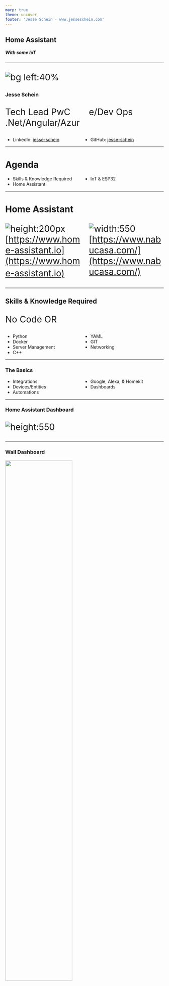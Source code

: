 ```yaml
---
marp: true
theme: uncover
footer: 'Jesse Schein - www.jesseschein.com'
---
```

## Home Assistant
##### With some IoT

---
![bg left:40%](../img/profile.jpg)

### Jesse Schein
Tech Lead
PwC
.Net/Angular/Azure/Dev Ops
- LinkedIn: [jesse-schein](https://www.linkedin.com/in/jesseschein/)
- GitHub: [jesse-schein](https://github.com/jesse-schein)


---
# Agenda
- Skills & Knowledge Required
- Home Assistant
- IoT & ESP32

---


# Home Assistant
<style>
p {columns: 2; font-size: 28px;}
</style>
![height:200px](../img/home-assistant.jpg)
[https://www.home-assistant.io](https://www.home-assistant.io) 
ㅤ
![width:550](../img/nabu-casa.jpg)
[https://www.nabucasa.com/](https://www.nabucasa.com/)


---
## Skills & Knowledge Required
No Code OR

- Python
- Docker
- Server Management
- C++
- YAML
- GIT
- Networking

---

### The Basics

- Integrations
- Devices/Entities
- Automations
- Google, Alexa, & Homekit
- Dashboards
--- 

### Home Assistant Dashboard
![height:550](../img/dashboard.jpg)

---
### Wall Dashboard

<img style="width: 65%; margin: 0 auto;" src="../img/wall_dashboard.webp"/>

---
### Home Assistant - Integrations
- Over 1936 official integrations and many more on GitHub
- Popular ones include: Ikea, Google, Ecobee, Plex, MQTT, Alexa, Zigbee & Z-Wave
- Can create your own
- Can easily create custom devices to do whatever using ESPHome and ESP8266/ESP32 
(found in many cheap smart devices)

---
### Install Methods
<style>
ul {columns: 2;}
</style>
- Home Assistant Operating System
- Run in a docker container
- Run manually in python (don't do this)
- Raspberry Pi 3B+/4
- Any cheap PC/Server
- Virtual

---
### Integrations & Devices

- You setup Integrations
- Integrations give you devices and entities
- A device represents a "thing" 
- An entity represents a feature of a "thing"

---

### Jesse's Recommended Devices

<style>
    table, th, td {
        border: 1px solid black;
        font-size: 32px;
    }
</style>
<table>
<tr>
    <th>Type of Device</th>
    <th>Brand(s)</th>
</tr>

<tr>
    <td>Thermostat</td>
    <td>Ecobee / ZWave (honeywell)</td>
<tr>

<tr>
    <td>Alarm System</td>
    <td>Ring</td>
</tr>

<tr>
    <td>Motion Sensors</td>
    <td>Aqara Zigbee / Zooz ZWave </td>
</tr>

<tr>
    <td>Lights/Switches</td>
    <td>Zooz Switches / Zigbee Bulbs</td>
</tr>

<tr>
    <td>Zigbee / ZWave Dongles</td>
    <td>Nortek GoControl or Aeotec & Conbee</td>
</tr>

<tr>
    <td>Custom Devices</td>
    <td>M5Stack Boards</td>
</tr>

<tr>
    <td>Smart Speaker</td>
    <td>Google or Alexa</td>
</tr>

<tr>
    <td>Smart Door Lock</td>
    <td>Yale with ZWave or August Module</td>
</tr>

</table>

--- 

### Automations
- Done in Home Assistant directly
- Done via Node-Red

---

### Node Red

![width:100% height: 80%](../img/node-red.webp)

---

### ESP32 Microcontroller

- Manufactured at scale in China by Espressif
- Low Powered programmable 
- Used in many consumer products
- Over-The-Air updates
- No code required
    - YAML to C++
    - Flash with Tasmota (web ui)

---
### ESP32 Specs

- Single or Dual core up to 240mhz
- 385 KB - 512 KB ram
- External ram support
- 4 MB - 16 MB flash storage
- WiFi or Wifi/BLE/Bluetooth or Zigbee
- 40+ General Purpose Pins

---
### M5Stack Pre-Made Boards

- https://shop.m5stack.com/collections/m5-controllers

<div>
<img style="width:250px" src="../img/m5core2.webp"/>
<img style="width:250px" src="../img/m5stick.webp"/>
<img style="width:250px" src="../img/temp_sensor.webp"/>
<img style="width:250px" src="../img/water_unit.webp"/>
</div>

---

### Demo Time